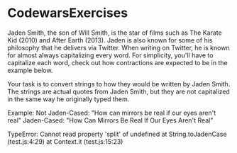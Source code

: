 # CodewarsExercises
Jaden Smith, the son of Will Smith, is the star of films such as The Karate Kid (2010) and After Earth (2013). Jaden is also known for some of his philosophy that he delivers via Twitter. When writing on Twitter, he is known for almost always capitalizing every word. For simplicity, you'll have to capitalize each word, check out how contractions are expected to be in the example below.

Your task is to convert strings to how they would be written by Jaden Smith. The strings are actual quotes from Jaden Smith, but they are not capitalized in the same way he originally typed them.

Example: 
Not Jaden-Cased: "How can mirrors be real if our eyes aren't real"
Jaden-Cased:     "How Can Mirrors Be Real If Our Eyes Aren't Real"


TypeError: Cannot read property 'split' of undefined
    at String.toJadenCase (test.js:4:29)
    at Context.it (test.js:15:23)
